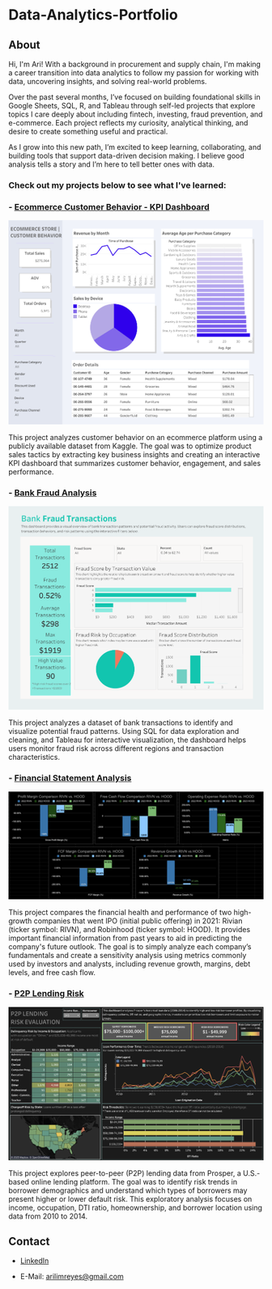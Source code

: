 # Data-Analytics-Portfolio

## About

Hi, I'm Ari! With a background in procurement and supply chain, I'm making a career transition into data analytics to follow my passion for working with data, uncovering insights, and solving real-world problems.

Over the past several months, I’ve focused on building foundational skills in Google Sheets, SQL, R, and Tableau through self-led projects that explore topics I care deeply about including fintech, investing, fraud prevention, and e-commerce. Each project reflects my curiosity, analytical thinking, and desire to create something useful and practical.

As I grow into this new path, I’m excited to keep learning, collaborating, and building tools that support data-driven decision making. I believe good analysis tells a story and I’m here to tell better ones with data.

### Check out my projects below to see what I've learned:

### - [Ecommerce Customer Behavior - KPI Dashboard](./Ecommerce%20Customer%20Behavior%20-%20KPI%20Dashboard)

![Ecommerce Customer KPIs](Ecommerce%20Customer%20Behavior%20-%20KPI%20Dashboard/Ecommerce%20Customer%20KPIs.png)  

This project analyzes customer behavior on an ecommerce platform using a publicly available dataset from Kaggle. The goal was to optimize product sales tactics by extracting key business insights and creating an interactive KPI dashboard that summarizes customer behavior, engagement, and sales performance.

### - [Bank Fraud Analysis](./Bank%20Fraud%20Analysis)

![Bank Fraud Risk](Bank%20Fraud%20Analysis/Bank%20Fraud%20Risk.png)

This project analyzes a dataset of bank transactions to identify and visualize potential fraud patterns. Using SQL for data exploration and cleaning, and Tableau for interactive visualization, the dashboard helps users monitor fraud risk across different regions and transaction characteristics.

### - [Financial Statement Analysis](./Financial%20Statement%20Analysis)

![Financial Statement Comparison Summary](Financial%20Statement%20Analysis/Financial%20Statement%20Comparison%20Summary.png)

This project compares the financial health and performance of two high-growth companies that went IPO (initial public offering) in 2021: Rivian (ticker symbol: RIVN), and Robinhood (ticker symbol: HOOD). It provides important financial information from past years to aid in predicting the company's future outlook. The goal is to simply analyze each company’s fundamentals and create a sensitivity analysis using metrics commonly used by investors and analysts, including revenue growth, margins, debt levels, and free cash flow.

### - [P2P Lending Risk](./P2P%20Lending%20Risk)

![P2P Lending Risk](P2P%20Lending%20Risk/P2P%20Lending%20Risk.png)

This project explores peer-to-peer (P2P) lending data from Prosper, a U.S.-based online lending platform. The goal was to identify risk trends in borrower demographics and understand which types of borrowers may present higher or lower default risk. This exploratory analysis focuses on income, occupation, DTI ratio, homeownership, and borrower location using data from 2010 to 2014.

## Contact

- [LinkedIn](http://linkedin.com/in/AriReyes)

- E-Mail: arilimreyes@gmail.com
